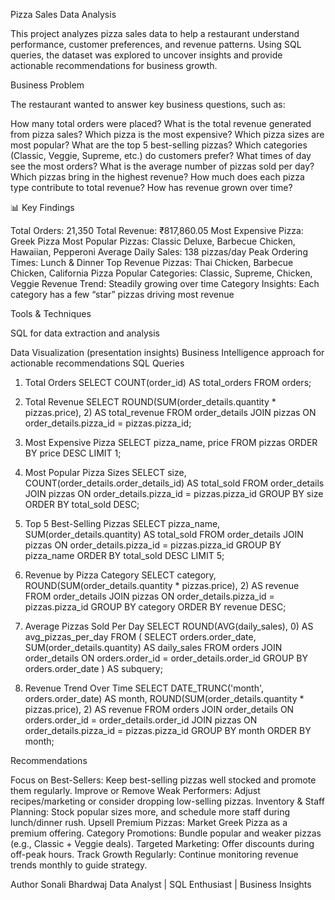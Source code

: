 Pizza Sales Data Analysis

This project analyzes pizza sales data to help a restaurant understand performance, customer preferences, and revenue patterns. Using SQL queries, the dataset was explored to uncover insights and provide actionable recommendations for business growth.

 Business Problem

The restaurant wanted to answer key business questions, such as:

How many total orders were placed?
What is the total revenue generated from pizza sales?
Which pizza is the most expensive?
Which pizza sizes are most popular?
What are the top 5 best-selling pizzas?
Which categories (Classic, Veggie, Supreme, etc.) do customers prefer?
What times of day see the most orders?
What is the average number of pizzas sold per day?
Which pizzas bring in the highest revenue?
How much does each pizza type contribute to total revenue?
How has revenue grown over time?

📊 Key Findings

Total Orders: 21,350
Total Revenue: ₹817,860.05
Most Expensive Pizza: Greek Pizza
Most Popular Pizzas: Classic Deluxe, Barbecue Chicken, Hawaiian, Pepperoni
Average Daily Sales: 138 pizzas/day
Peak Ordering Times: Lunch & Dinner
Top Revenue Pizzas: Thai Chicken, Barbecue Chicken, California Pizza
Popular Categories: Classic, Supreme, Chicken, Veggie
Revenue Trend: Steadily growing over time
Category Insights: Each category has a few “star” pizzas driving most revenue

 Tools & Techniques

SQL for data extraction and analysis

Data Visualization (presentation insights)
Business Intelligence approach for actionable recommendations
  SQL Queries
  
1. Total Orders
SELECT COUNT(order_id) AS total_orders
FROM orders;

2. Total Revenue
SELECT ROUND(SUM(order_details.quantity * pizzas.price), 2) AS total_revenue
FROM order_details
JOIN pizzas ON order_details.pizza_id = pizzas.pizza_id;

3. Most Expensive Pizza
SELECT pizza_name, price
FROM pizzas
ORDER BY price DESC
LIMIT 1;

4. Most Popular Pizza Sizes
SELECT size, COUNT(order_details.order_details_id) AS total_sold
FROM order_details
JOIN pizzas ON order_details.pizza_id = pizzas.pizza_id
GROUP BY size
ORDER BY total_sold DESC;

5. Top 5 Best-Selling Pizzas
SELECT pizza_name, SUM(order_details.quantity) AS total_sold
FROM order_details
JOIN pizzas ON order_details.pizza_id = pizzas.pizza_id
GROUP BY pizza_name
ORDER BY total_sold DESC
LIMIT 5;

6. Revenue by Pizza Category
SELECT category, ROUND(SUM(order_details.quantity * pizzas.price), 2) AS revenue
FROM order_details
JOIN pizzas ON order_details.pizza_id = pizzas.pizza_id
GROUP BY category
ORDER BY revenue DESC;

7. Average Pizzas Sold Per Day
SELECT ROUND(AVG(daily_sales), 0) AS avg_pizzas_per_day
FROM (
    SELECT orders.order_date, SUM(order_details.quantity) AS daily_sales
    FROM orders
    JOIN order_details ON orders.order_id = order_details.order_id
    GROUP BY orders.order_date
) AS subquery;

8. Revenue Trend Over Time
SELECT DATE_TRUNC('month', orders.order_date) AS month, 
       ROUND(SUM(order_details.quantity * pizzas.price), 2) AS revenue
FROM orders
JOIN order_details ON orders.order_id = order_details.order_id
JOIN pizzas ON order_details.pizza_id = pizzas.pizza_id
GROUP BY month
ORDER BY month;

  Recommendations

Focus on Best-Sellers:  Keep best-selling pizzas well stocked and promote them regularly.
Improve or Remove Weak Performers:  Adjust recipes/marketing or consider dropping low-selling pizzas.
Inventory & Staff Planning:  Stock popular sizes more, and schedule more staff during lunch/dinner rush.
Upsell Premium Pizzas:  Market Greek Pizza as a premium offering.
Category Promotions:  Bundle popular and weaker pizzas (e.g., Classic + Veggie deals).
Targeted Marketing:  Offer discounts during off-peak hours.
Track Growth Regularly:  Continue monitoring revenue trends monthly to guide strategy.

 Author
Sonali Bhardwaj
Data Analyst | SQL Enthusiast | Business Insights
